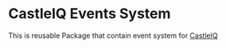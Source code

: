# CastleIQ Events System

This is reusable Package that contain event system for  [CastleIQ](https://github.com/OlexiiZinik/CastleIQ)

